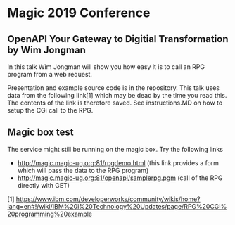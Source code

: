 # Magic 2019 Conference

## OpenAPI Your Gateway to Digitial Transformation by Wim Jongman
In this talk Wim Jongman will show you how easy it is to call an RPG program from a web request.

Presentation and example source code is in the repository. This talk uses data from the following link[1] which may be dead by the time you read this. The contents of the link is therefore saved. See instructions.MD on how to setup the CGi call to the RPG.

## Magic box test
The service might still be running on the magic box. Try the following links

* http://magic.magic-ug.org:81/rpgdemo.html (this link provides a form which will pass the data to the RPG program)
* http://magic.magic-ug.org:81/openapi/samplerpg.pgm (call of the RPG directly with GET)


[1] https://www.ibm.com/developerworks/community/wikis/home?lang=en#!/wiki/IBM%20i%20Technology%20Updates/page/RPG%20CGI%20programming%20example
